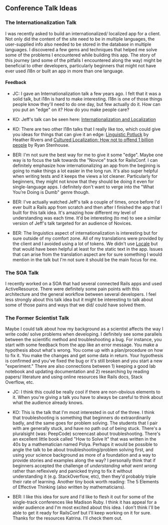 ## Conference Talk Ideas

### The Internationalization Talk

I was recently asked to build an internationalized/ localized app for a client. Not only did the content of the site need to be in multiple languages, the user-supplied info also needed to be stored in the database in multiple languages. I discovered a few gems and techniques that helped me solve some of the problems I encountered while building this app. The story of this journey (and some of the pitfalls I encountered along the way) might be beneficial to other developers, particularly beginners that might not have ever used i18n or built an app in more than one language.

#### Feedback

* JC: I gave an Internationalization talk a few years ago. I felt that it was a solid talk, but i18n is hard to make interesting. I18n is one of those things people know they'll need to do one day, but few actually do it. How can you put an "edge" on it? How do you make people care?

* KO: Jeff's talk can be seen here: [Internationalization and Localization](http://www.confreaks.com/videos/1136-scrc2012-internationalization-and-localization)

* KO: There are two other I18n talks that I really like too, which could give you ideas for things that can give it an edge: [Linguistic Potluck](http://www.confreaks.com/videos/1110-gogaruco2012-linguistic-potluck-crowdsourcing-localization-in-rails) by Heather Rivers and [Cultured Localization: How not to offend 1 billion people](http://www.confreaks.com/videos/2111-arrrrcamp2012-cultured-localisation-or-how-not-to-offend-1-billion-people) by Ryan Stenhouse.

* BER: I'm not sure the best way for me to give it some "edge". Maybe one way is to focus the talk towards the "Novice" track for RailsConf. I can definitely emphasize how internationalizing an app from the begining is going to make things a lot easier in the long run. It's also super helpful when writing tests and it keeps the views a lot cleaner. Particularly for beginners, they might not know that they should be doing it even for single-language apps. I definitely don't want to verge into the "What You’re Doing is Dumb" genre though.

* BER: I've actually watched Jeff's talk a couple of times, once before I'd ever built a Rails app from scratch and then after I finished the app that I built for this talk idea. It's amazing how different my level of understanding was each time. It'd be interesting (to me) to see a similar version of Jeff's talk targeted for an audience of Novices.

* BER: The linguistics aspect of internationalization is interesting but for sure outside of my comfort zone. All of my translations were provided by the client and I avoided using a lot of tokens. We didn't use [Locale](http://www.localeapp.com) but that would have been helpful at least for the static text in the app. Issues that can arise from the translation aspect are for sure something I would mention in the talk but I'm not sure it should be the main focus for me. 


### The SOA Talk

I recently worked on a SOA that had several connected Rails apps and used ActiveResource. There were definitely some pain points with this architecture and the general workflow between several developers. I feel less strongly about this talk idea but it might be interesting to talk about some of those pains and ways that we did/ could have solved them.

### The Former Scientist Talk

Maybe I could talk about how my background as a scientist affects the way I write code/ solve problems when developing. I definitely see some parallels between the scientific method and troubleshooting a bug. For instance, you start with some feedback from the app like an error message. You make a hypothesis about what's wrong. You come up with a plan/procedure on how to fix it. You make the changes and get some data in return. Your hypothesis is confirmed and you've fixed the bug or it's still broken and you start a new "experiment." There are also connections between 1) keeping a good lab notebook and updating documentation and  2) researching by reading papers/ literature and using online resources like Rails docs, Stack Overflow, etc. 

* JC: I think this could be really cool if there are non-obvious elements to it. When you're giving a talk you have to always be careful to think about what the audience already knows. 

* KO: This is the talk that I'm most interested in out of the three. I think that troubleshooting is something that beginners do extraordinarily badly, and the same goes for problem solving. The students that I pair with are generally stuck, and have no path out of being stuck. There's a pluralsight (was: PeepCode) screencast about troubleshooting. There's an excellent little book called "How to Solve It" that was written in the 40s by a mathematician named Polya. Perhaps it would be possible to angle the talk to be about troubleshooting/problem solving first, and using your science background as more of a foundation and a way to provide stories and examples along the way? I personally think that if beginners accepted the challenge of _understanding what went wrong_ rather than reflexively and panicked trying to fix it without understanding it (e.g. StackOverflow, etc), then they'd probably triple their rate of learning. Another tiny book worth reading: The 5 Elements of Effective Thinking (also written by mathematicians).

* BER: I like this idea for sure and I'd like to flesh it out for some of the single-track conferences like Madison Ruby. I think it has appeal for a wider audience and I'm most excited about this idea. I don't think I'll be able to get it ready for RailsConf but I'll keep working on it for sure. Thanks for the resources Katrina. I'll check them out. 
